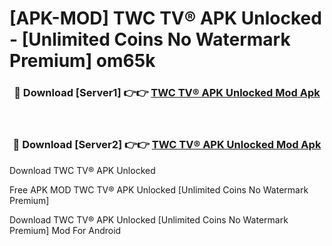 # [APK-MOD] TWC TV® APK Unlocked - [Unlimited Coins No Watermark Premium] om65k



<div align="center">
<h3>🔴 Download [Server1] 👉👉 <a href="https://momento.my/?title=TWC_TV®_APK_Unlocked">TWC TV® APK Unlocked Mod Apk</a></h3><br>

<h3>🔴 Download [Server2] 👉👉 <a href="https://momento.my/?title=TWC_TV®_APK_Unlocked">TWC TV® APK Unlocked Mod Apk</a></h3>
</div>



Download TWC TV® APK Unlocked 

Free APK MOD TWC TV® APK Unlocked [Unlimited Coins No Watermark Premium]

Download TWC TV® APK Unlocked [Unlimited Coins No Watermark Premium] Mod For Android
